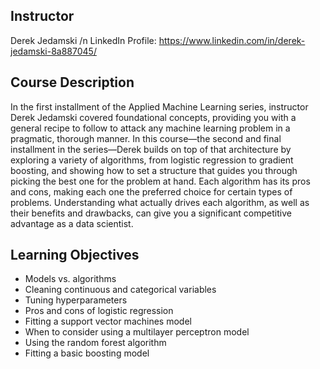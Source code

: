 ## Instructor
Derek Jedamski /n
LinkedIn Profile: https://www.linkedin.com/in/derek-jedamski-8a887045/

## Course Description
In the first installment of the Applied Machine Learning series, instructor Derek Jedamski covered foundational concepts, providing you with a general recipe to follow to attack any machine learning problem in a pragmatic, thorough manner. In this course—the second and final installment in the series—Derek builds on top of that architecture by exploring a variety of algorithms, from logistic regression to gradient boosting, and showing how to set a structure that guides you through picking the best one for the problem at hand. Each algorithm has its pros and cons, making each one the preferred choice for certain types of problems. Understanding what actually drives each algorithm, as well as their benefits and drawbacks, can give you a significant competitive advantage as a data scientist.

## Learning Objectives
- Models vs. algorithms
- Cleaning continuous and categorical variables
- Tuning hyperparameters
- Pros and cons of logistic regression
- Fitting a support vector machines model
- When to consider using a multilayer perceptron model
- Using the random forest algorithm
- Fitting a basic boosting model

